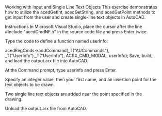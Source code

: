 Working with Input and Single Line Text Objects
This exercise demonstrates how to utilize the acedGetInt, acedGetString, and acedGetPoint methods to get input from the user and create single-line text objects in AutoCAD.

Instructions
In Microsoft Visual Studio, place the cursor after the line #include "acedCmdNF.h" in the source code file and press Enter twice.

Type the code to define a function named userInfo:

acedRegCmds->addCommand(_T("AUCommands"), _T("UserInfo"),_T("UserInfo"), ACRX_CMD_MODAL, userInfo);
Save, build, and load the output.arx file into AutoCAD.

At the Command prompt, type userinfo and press Enter.

Specify an integer value, then your first name, and an insertion point for the text objects to be drawn.

Two single line text objects are added near the point specified in the drawing.

Unload the output.arx file from AutoCAD.




